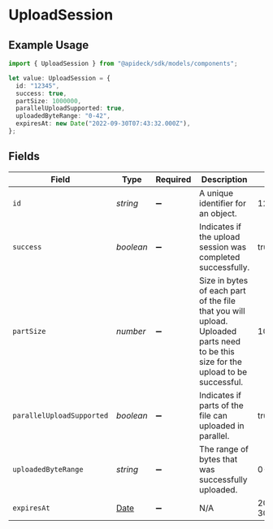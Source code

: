 # UploadSession

## Example Usage

```typescript
import { UploadSession } from "@apideck/sdk/models/components";

let value: UploadSession = {
  id: "12345",
  success: true,
  partSize: 1000000,
  parallelUploadSupported: true,
  uploadedByteRange: "0-42",
  expiresAt: new Date("2022-09-30T07:43:32.000Z"),
};
```

## Fields

| Field                                                                                                                             | Type                                                                                                                              | Required                                                                                                                          | Description                                                                                                                       | Example                                                                                                                           |
| --------------------------------------------------------------------------------------------------------------------------------- | --------------------------------------------------------------------------------------------------------------------------------- | --------------------------------------------------------------------------------------------------------------------------------- | --------------------------------------------------------------------------------------------------------------------------------- | --------------------------------------------------------------------------------------------------------------------------------- |
| `id`                                                                                                                              | *string*                                                                                                                          | :heavy_minus_sign:                                                                                                                | A unique identifier for an object.                                                                                                | 12345                                                                                                                             |
| `success`                                                                                                                         | *boolean*                                                                                                                         | :heavy_minus_sign:                                                                                                                | Indicates if the upload session was completed successfully.                                                                       | true                                                                                                                              |
| `partSize`                                                                                                                        | *number*                                                                                                                          | :heavy_minus_sign:                                                                                                                | Size in bytes of each part of the file that you will upload. Uploaded parts need to be this size for the upload to be successful. | 1000000                                                                                                                           |
| `parallelUploadSupported`                                                                                                         | *boolean*                                                                                                                         | :heavy_minus_sign:                                                                                                                | Indicates if parts of the file can uploaded in parallel.                                                                          | true                                                                                                                              |
| `uploadedByteRange`                                                                                                               | *string*                                                                                                                          | :heavy_minus_sign:                                                                                                                | The range of bytes that was successfully uploaded.                                                                                | 0-42                                                                                                                              |
| `expiresAt`                                                                                                                       | [Date](https://developer.mozilla.org/en-US/docs/Web/JavaScript/Reference/Global_Objects/Date)                                     | :heavy_minus_sign:                                                                                                                | N/A                                                                                                                               | 2022-09-30T07:43:32.000Z                                                                                                          |
